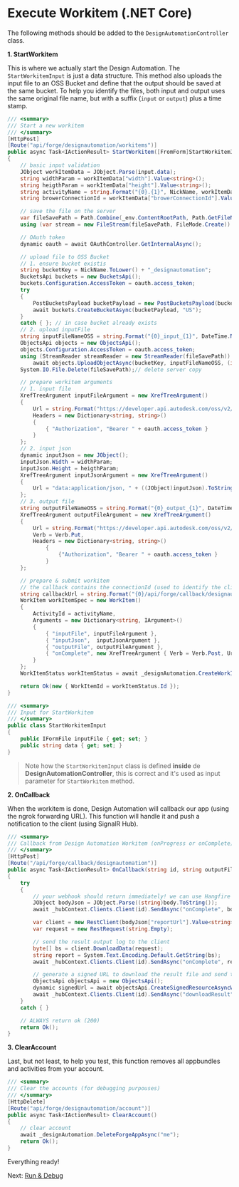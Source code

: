 # Execute Workitem (.NET Core)

The following methods should be added to the `DesignAutomationController` class.

**1. StartWorkitem**

This is where we actually start the Design Automation. The `StartWorkitemInput` is just a data structure. This method also uploads the input file to an OSS Bucket and define that the output should be saved at the same bucket. To help you identify the files, both input and output uses the same original file name, but with a suffix (`input` or `output`) plus a time stamp.

```csharp
/// <summary>
/// Start a new workitem
/// </summary>
[HttpPost]
[Route("api/forge/designautomation/workitems")]
public async Task<IActionResult> StartWorkitem([FromForm]StartWorkitemInput input)
{
    // basic input validation
    JObject workItemData = JObject.Parse(input.data);
    string widthParam = workItemData["width"].Value<string>();
    string heigthParam = workItemData["height"].Value<string>();
    string activityName = string.Format("{0}.{1}", NickName, workItemData["activityName"].Value<string>());
    string browerConnectionId = workItemData["browerConnectionId"].Value<string>();

    // save the file on the server
    var fileSavePath = Path.Combine(_env.ContentRootPath, Path.GetFileName(input.inputFile.FileName));
    using (var stream = new FileStream(fileSavePath, FileMode.Create)) await input.inputFile.CopyToAsync(stream);

    // OAuth token
    dynamic oauth = await OAuthController.GetInternalAsync();

    // upload file to OSS Bucket
    // 1. ensure bucket existis
    string bucketKey = NickName.ToLower() + "_designautomation";
    BucketsApi buckets = new BucketsApi();
    buckets.Configuration.AccessToken = oauth.access_token;
    try
    {
        PostBucketsPayload bucketPayload = new PostBucketsPayload(bucketKey, null, PostBucketsPayload.PolicyKeyEnum.Transient);
        await buckets.CreateBucketAsync(bucketPayload, "US");
    }
    catch { }; // in case bucket already exists
    // 2. upload inputFile
    string inputFileNameOSS = string.Format("{0}_input_{1}", DateTime.Now.ToString("yyyyMMddhhmmss"), Path.GetFileName(input.inputFile.FileName)); // avoid overriding
    ObjectsApi objects = new ObjectsApi();
    objects.Configuration.AccessToken = oauth.access_token;
    using (StreamReader streamReader = new StreamReader(fileSavePath))
        await objects.UploadObjectAsync(bucketKey, inputFileNameOSS, (int)streamReader.BaseStream.Length, streamReader.BaseStream, "application/octet-stream");
    System.IO.File.Delete(fileSavePath);// delete server copy

    // prepare workitem arguments
    // 1. input file
    XrefTreeArgument inputFileArgument = new XrefTreeArgument()
    {
        Url = string.Format("https://developer.api.autodesk.com/oss/v2/buckets/{0}/objects/{1}", bucketKey, inputFileNameOSS),
        Headers = new Dictionary<string, string>()
        {
            { "Authorization", "Bearer " + oauth.access_token }
        }
    };
    // 2. input json
    dynamic inputJson = new JObject();
    inputJson.Width = widthParam;
    inputJson.Height = heigthParam;
    XrefTreeArgument inputJsonArgument = new XrefTreeArgument()
    {
        Url = "data:application/json, " + ((JObject)inputJson).ToString(Formatting.None).Replace("\"", "'")
    };
    // 3. output file
    string outputFileNameOSS = string.Format("{0}_output_{1}", DateTime.Now.ToString("yyyyMMddhhmmss"), Path.GetFileName(input.inputFile.FileName)); // avoid overriding
    XrefTreeArgument outputFileArgument = new XrefTreeArgument()
    {
        Url = string.Format("https://developer.api.autodesk.com/oss/v2/buckets/{0}/objects/{1}", bucketKey, outputFileNameOSS),
        Verb = Verb.Put,
        Headers = new Dictionary<string, string>()
            {
                {"Authorization", "Bearer " + oauth.access_token }
            }
    };

    // prepare & submit workitem
    // the callback contains the connectionId (used to identify the client) and the outputFileName of this workitem
    string callbackUrl = string.Format("{0}/api/forge/callback/designautomation?id={1}&outputFileName={2}", OAuthController.GetAppSetting("FORGE_WEBHOOK_CALLBACK_HOST"), browerConnectionId, outputFileNameOSS);
    WorkItem workItemSpec = new WorkItem()
    {
        ActivityId = activityName,
        Arguments = new Dictionary<string, IArgument>()
        {
            { "inputFile", inputFileArgument },
            { "inputJson",  inputJsonArgument },
            { "outputFile", outputFileArgument },
            { "onComplete", new XrefTreeArgument { Verb = Verb.Post, Url = callbackUrl } }
        }
    };
    WorkItemStatus workItemStatus = await _designAutomation.CreateWorkItemsAsync(workItemSpec);

    return Ok(new { WorkItemId = workItemStatus.Id });
}

/// <summary>
/// Input for StartWorkitem
/// </summary>
public class StartWorkitemInput
{
    public IFormFile inputFile { get; set; }
    public string data { get; set; }
}
```

> Note how the `StartWorkitemInput` class is defined **inside** de **DesignAutomationController**, this is correct and it's used as input parameter for `StartWorkitem` method.

**2. OnCallback**

When the workitem is done, Design Automation will callback our app (using the ngrok forwarding URL). This function will handle it and push a notification to the client (using SignalR Hub).

```csharp
/// <summary>
/// Callback from Design Automation Workitem (onProgress or onComplete)
/// </summary>
[HttpPost]
[Route("/api/forge/callback/designautomation")]
public async Task<IActionResult> OnCallback(string id, string outputFileName, [FromBody]dynamic body)
{
    try
    {
        // your webhook should return immediately! we can use Hangfire to schedule a job
        JObject bodyJson = JObject.Parse((string)body.ToString());
        await _hubContext.Clients.Client(id).SendAsync("onComplete", bodyJson.ToString());

        var client = new RestClient(bodyJson["reportUrl"].Value<string>());
        var request = new RestRequest(string.Empty);

        // send the result output log to the client
        byte[] bs = client.DownloadData(request);
        string report = System.Text.Encoding.Default.GetString(bs);
        await _hubContext.Clients.Client(id).SendAsync("onComplete", report);

        // generate a signed URL to download the result file and send to the client
        ObjectsApi objectsApi = new ObjectsApi();
        dynamic signedUrl = await objectsApi.CreateSignedResourceAsyncWithHttpInfo(NickName.ToLower() + "_designautomation", outputFileName, new PostBucketsSigned(10), "read");
        await _hubContext.Clients.Client(id).SendAsync("downloadResult", (string)(signedUrl.Data.signedUrl));
    }
    catch { }

    // ALWAYS return ok (200)
    return Ok();
}
```

**3. ClearAccount**

Last, but not least, to help you test, this function removes all appbundles and activities from your account. 

```csharp
/// <summary>
/// Clear the accounts (for debugging purpouses)
/// </summary>
[HttpDelete]
[Route("api/forge/designautomation/account")]
public async Task<IActionResult> ClearAccount()
{
    // clear account
    await _designAutomation.DeleteForgeAppAsync("me");
    return Ok();
}
```

Everything ready!

Next: [Run & Debug](environment/rundebug/2legged_da)